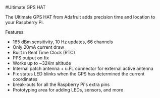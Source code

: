 <!--
---
name: Ultimate GPS HAT
class: board
type: gps,rtc
formfactor: HAT
manufacturer: Adafruit
description: Add precision time and location to your Raspberry Pi!
url: https://learn.adafruit.com/adafruit-ultimate-gps-hat-for-raspberry-pi
schematic: https://learn.adafruit.com/assets/21938
buy: https://www.adafruit.com/products/2324
image: 'adafruit-gps-hat.png'
pincount: 40
eeprom: no
power:
  '1':
ground:
  '6':
  '9':
  '14':
  '20':
  '25':
  '30':
  '34':
  '39':
pin:
  '7':
    name: PPS
  '8':
    mode: UART
  '10':
    mode: UART
-->
#Ultimate GPS HAT

The Ultimate GPS HAT from Adafruit adds precision time and location to your Raspberry Pi.

Features:

* 165 dBm sensitivity, 10 Hz updates, 66 channels
* Only 20mA current draw
* Built in Real Time Clock (RTC)
* PPS output on fix
* Works up to ~32Km altitude
* Internal patch antenna + u.FL connector for external active antenna
* Fix status LED blinks when the GPS has determined the current coordinates
* break-outs for all the Raspberry Pi's extra pins
* Prototyping area for adding LEDs, sensors, and more
